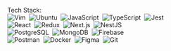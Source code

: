 Tech Stack:<br/>
![Vim](https://img.shields.io/badge/-Vim-333333?style=plastic&logo=vim)&nbsp;
![Ubuntu](https://img.shields.io/badge/-Ubuntu-333333?style=plastic&logo=ubuntu)&nbsp;
![JavaScript](https://img.shields.io/badge/-JavaScript-333333?style=plastic&logo=javascript)&nbsp;
![TypeScript](https://img.shields.io/badge/-TypeScript-333333?style=plastic&logo=TypeScript&logoColor=007ACC)&nbsp;
![Jest](https://img.shields.io/badge/-Jest-333333?style=plastic&logo=Jest&logoColor=C21325)&nbsp;
<br/>
![React](https://img.shields.io/badge/-React-333333?style=plastic&logo=react)&nbsp;
![Redux](https://img.shields.io/badge/-Redux-333333?style=plastic&logo=redux)&nbsp;
![Next.js](https://img.shields.io/badge/-Next.js-333333?style=plastic&logo=next.js)&nbsp;
![NestJS](https://img.shields.io/badge/-NestJS-333333?style=plastic&logo=nestjs)&nbsp;
<br/>
![PostgreSQL](https://img.shields.io/badge/-PostgreSQL-333333?style=plastic&logo=postgresql)&nbsp;
![MongoDB](https://img.shields.io/badge/-MongoDB-333333?style=plastic&logo=mongodb)&nbsp;
![Firebase](https://img.shields.io/badge/-Firebase-333333?style=plastic&logo=Firebase)&nbsp;
<br/>
![Postman](https://img.shields.io/badge/-Postman-333333?style=plastic&logo=postman)&nbsp;
![Docker](https://img.shields.io/badge/-Docker-333333?style=plastic&logo=docker)&nbsp;
![Figma](https://img.shields.io/badge/-Figma-333333?style=plastic&logo=Figma)&nbsp;
![Git](https://img.shields.io/badge/-Git-333333?style=plastic&logo=git)&nbsp;
